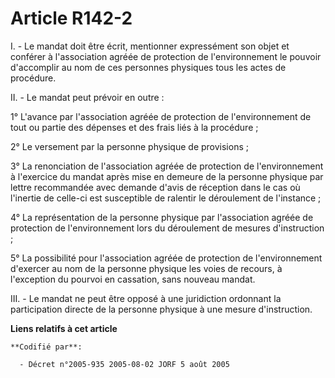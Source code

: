 # Article R142-2

I. - Le mandat doit être écrit, mentionner expressément son objet et conférer à l'association agréée de protection de
l'environnement le pouvoir d'accomplir au nom de ces personnes physiques tous les actes de procédure.

II. - Le mandat peut prévoir en outre :

1° L'avance par l'association agréée de protection de l'environnement de tout ou partie des dépenses et des frais liés à la
procédure ;

2° Le versement par la personne physique de provisions ;

3° La renonciation de l'association agréée de protection de l'environnement à l'exercice du mandat après mise en demeure de
la personne physique par lettre recommandée avec demande d'avis de réception dans le cas où l'inertie de celle-ci est
susceptible de ralentir le déroulement de l'instance ;

4° La représentation de la personne physique par l'association agréée de protection de l'environnement lors du déroulement de
mesures d'instruction ;

5° La possibilité pour l'association agréée de protection de l'environnement d'exercer au nom de la personne physique les
voies de recours, à l'exception du pourvoi en cassation, sans nouveau mandat.

III. - Le mandat ne peut être opposé à une juridiction ordonnant la participation directe de la personne physique à une
mesure d'instruction.

**Liens relatifs à cet article**

	**Codifié par**:

	  - Décret n°2005-935 2005-08-02 JORF 5 août 2005
